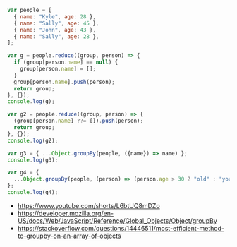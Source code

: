```javascript
var people = [
  { name: "Kyle", age: 28 },
  { name: "Sally", age: 45 },
  { name: "John", age: 43 },
  { name: "Sally", age: 28 },
];

var g = people.reduce((group, person) => {
  if (group[person.name] == null) {
    group[person.name] = [];
  }
  group[person.name].push(person);
  return group;
}, {});
console.log(g);

var g2 = people.reduce((group, person) => {
  (group[person.name] ??= []).push(person);
  return group;
}, {});
console.log(g2);

var g3 = { ...Object.groupBy(people, ({name}) => name) };
console.log(g3);

var g4 = {
  ...Object.groupBy(people, (person) => (person.age > 30 ? "old" : "young")),
};
console.log(g4);
```

- <https://www.youtube.com/shorts/L6btUQ8mDZo>
- <https://developer.mozilla.org/en-US/docs/Web/JavaScript/Reference/Global_Objects/Object/groupBy>
- <https://stackoverflow.com/questions/14446511/most-efficient-method-to-groupby-on-an-array-of-objects>

